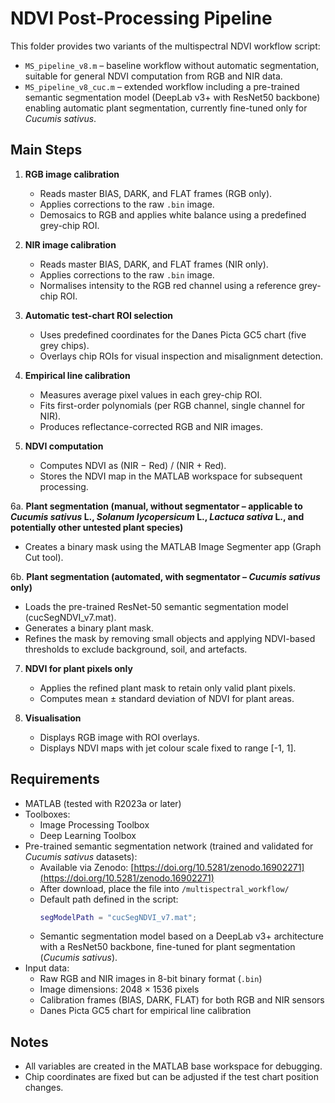 # NDVI Post-Processing Pipeline

This folder provides two variants of the multispectral NDVI workflow script:  

- `MS_pipeline_v8.m` – baseline workflow without automatic segmentation, suitable for general NDVI computation from RGB and NIR data.  
- `MS_pipeline_v8_cuc.m` – extended workflow including a pre-trained semantic segmentation model (DeepLab v3+ with ResNet50 backbone) enabling automatic plant segmentation, currently fine-tuned only for *Cucumis sativus*.  

## Main Steps

1. **RGB image calibration**
   - Reads master BIAS, DARK, and FLAT frames (RGB only).
   - Applies corrections to the raw `.bin` image.
   - Demosaics to RGB and applies white balance using a predefined grey-chip ROI.

2. **NIR image calibration**
   - Reads master BIAS, DARK, and FLAT frames (NIR only).
   - Applies corrections to the raw `.bin` image.
   - Normalises intensity to the RGB red channel using a reference grey-chip ROI.

3. **Automatic test-chart ROI selection**
   - Uses predefined coordinates for the Danes Picta GC5 chart (five grey chips).
   - Overlays chip ROIs for visual inspection and misalignment detection.

4. **Empirical line calibration**
   - Measures average pixel values in each grey-chip ROI.
   - Fits first-order polynomials (per RGB channel, single channel for NIR).
   - Produces reflectance-corrected RGB and NIR images.

5. **NDVI computation**
   - Computes NDVI as (NIR − Red) / (NIR + Red).
   - Stores the NDVI map in the MATLAB workspace for subsequent processing.

  6a. **Plant segmentation (manual, without segmentator – applicable to *Cucumis sativus* L., *Solanum lycopersicum* L., *Lactuca sativa* L., and potentially other untested plant species)**
   - Creates a binary mask using the MATLAB Image Segmenter app (Graph Cut tool).

  6b. **Plant segmentation (automated, with segmentator – *Cucumis sativus* only)**
   - Loads the pre-trained ResNet-50 semantic segmentation model (cucSegNDVI_v7.mat).
   - Generates a binary plant mask.
   - Refines the mask by removing small objects and applying NDVI-based thresholds to exclude background, soil, and artefacts.

7. **NDVI for plant pixels only**
   - Applies the refined plant mask to retain only valid plant pixels.
   - Computes mean ± standard deviation of NDVI for plant areas.

8. **Visualisation**
   - Displays RGB image with ROI overlays.
   - Displays NDVI maps with jet colour scale fixed to range [-1, 1].

## Requirements

- MATLAB (tested with R2023a or later)  
- Toolboxes:
  - Image Processing Toolbox  
  - Deep Learning Toolbox  
- Pre-trained semantic segmentation network (trained and validated for *Cucumis sativus* datasets):
  - Available via Zenodo: [https://doi.org/10.5281/zenodo.16902271](https://doi.org/10.5281/zenodo.16902271)  
  - After download, place the file into `/multispectral_workflow/`  
  - Default path defined in the script:
    ```matlab
    segModelPath = "cucSegNDVI_v7.mat";
    ```
  - Semantic segmentation model based on a DeepLab v3+ architecture with a ResNet50 backbone, fine-tuned for plant segmentation (*Cucumis sativus*).
- Input data:
  - Raw RGB and NIR images in 8-bit binary format (`.bin`)  
  - Image dimensions: 2048 × 1536 pixels 
  - Calibration frames (BIAS, DARK, FLAT) for both RGB and NIR sensors  
  - Danes Picta GC5 chart for empirical line calibration    

## Notes

- All variables are created in the MATLAB base workspace for debugging.  
- Chip coordinates are fixed but can be adjusted if the test chart position changes.  

